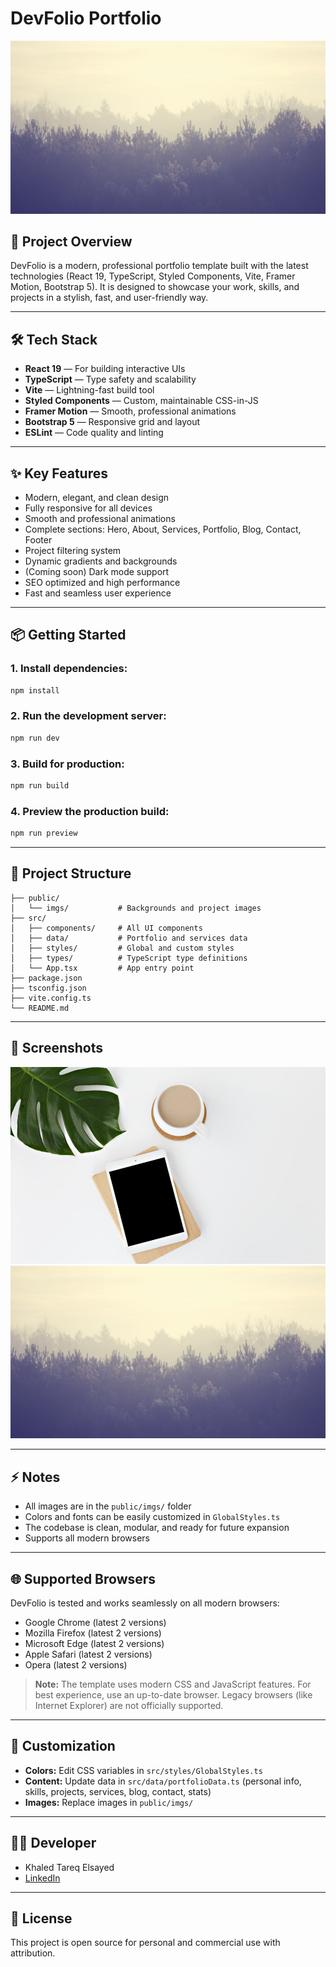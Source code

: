 # DevFolio Portfolio

![DevFolio Banner](public/imgs/Carousel-bg.jpg)

## 🚀 Project Overview

DevFolio is a modern, professional portfolio template built with the latest technologies (React 19, TypeScript, Styled Components, Vite, Framer Motion, Bootstrap 5). It is designed to showcase your work, skills, and projects in a stylish, fast, and user-friendly way.

---

## 🛠️ Tech Stack
- **React 19** — For building interactive UIs
- **TypeScript** — Type safety and scalability
- **Vite** — Lightning-fast build tool
- **Styled Components** — Custom, maintainable CSS-in-JS
- **Framer Motion** — Smooth, professional animations
- **Bootstrap 5** — Responsive grid and layout
- **ESLint** — Code quality and linting

---

## ✨ Key Features
- Modern, elegant, and clean design
- Fully responsive for all devices
- Smooth and professional animations
- Complete sections: Hero, About, Services, Portfolio, Blog, Contact, Footer
- Project filtering system
- Dynamic gradients and backgrounds
- (Coming soon) Dark mode support
- SEO optimized and high performance
- Fast and seamless user experience

---

## 📦 Getting Started

### 1. Install dependencies:
```bash
npm install
```

### 2. Run the development server:
```bash
npm run dev
```

### 3. Build for production:
```bash
npm run build
```

### 4. Preview the production build:
```bash
npm run preview
```

---

## 📁 Project Structure
```
├── public/
│   └── imgs/           # Backgrounds and project images
├── src/
│   ├── components/     # All UI components
│   ├── data/           # Portfolio and services data
│   ├── styles/         # Global and custom styles
│   ├── types/          # TypeScript type definitions
│   └── App.tsx         # App entry point
├── package.json
├── tsconfig.json
├── vite.config.ts
└── README.md
```

---

## 🌟 Screenshots
![Portfolio Section](public/imgs/work-1.jpg)
![Contact Section](public/imgs/Carousel-bg.jpg)

---

## ⚡ Notes
- All images are in the `public/imgs/` folder
- Colors and fonts can be easily customized in `GlobalStyles.ts`
- The codebase is clean, modular, and ready for future expansion
- Supports all modern browsers

---

## 🌐 Supported Browsers

DevFolio is tested and works seamlessly on all modern browsers:

- Google Chrome (latest 2 versions)
- Mozilla Firefox (latest 2 versions)
- Microsoft Edge (latest 2 versions)
- Apple Safari (latest 2 versions)
- Opera (latest 2 versions)

> **Note:** The template uses modern CSS and JavaScript features. For best experience, use an up-to-date browser. Legacy browsers (like Internet Explorer) are not officially supported.

---

## 🎨 Customization
- **Colors:** Edit CSS variables in `src/styles/GlobalStyles.ts`
- **Content:** Update data in `src/data/portfolioData.ts` (personal info, skills, projects, services, blog, contact, stats)
- **Images:** Replace images in `public/imgs/`

---

## 👨‍💻 Developer
- Khaled Tareq Elsayed
- [LinkedIn](https://www.linkedin.com/in/khaled-tareq-742182322/)

---

## 📝 License
This project is open source for personal and commercial use with attribution.
